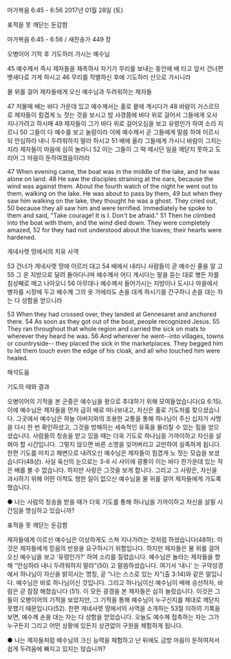 마가복음 6:45 - 6:56 
2017년 01월 28일 (토)

표적을 못 깨닫는 둔감함



마가복음 6:45 - 6:56 / 새찬송가 449 장


오병이어 기적 후 기도하러 가시는 예수님

45 예수께서 즉시 제자들을 재촉하사 자기가 무리를 보내는 동안에 배 타고 앞서 건너편 벳새다로 가게 하시고 46 무리를 작별하신 후에 기도하러 산으로 가시니라

물 위를 걸어 제자들에게 오신 예수님과 두려워하는 제자들

47 저물매 배는 바다 가운데 있고 예수께서는 홀로 뭍에 계시다가 48 바람이 거스르므로 제자들이 힘겹게 노 젓는 것을 보시고 밤 사경쯤에 바다 위로 걸어서 그들에게 오사 지나가려고 하시매 49 제자들이 그가 바다 위로 걸어오심을 보고 유령인가 하여 소리 지르니 50 그들이 다 예수를 보고 놀람이라 이에 예수께서 곧 그들에게 말씀 하여 이르시되 안심하라 내니 두려워하지 말라 하시고 51 배에 올라 그들에게 가시니 바람이 그치는지라 제자들이 마음에 심히 놀라니 52 이는 그들이 그 떡 떼시던 일을 깨닫지 못하고 도리어 그 마음이 둔하여졌음이러라

47 When evening came, the boat was in the middle of the lake, and he was alone on land. 48 He saw the disciples straining at the oars, because the wind was against them. About the fourth watch of the night he went out to them, walking on the lake. He was about to pass by them, 49 but when they saw him walking on the lake, they thought he was a ghost. They cried out, 50 because they all saw him and were terrified. Immediately he spoke to them and said, "Take courage! It is I. Don't be afraid." 51 Then he climbed into the boat with them, and the wind died down. They were completely amazed, 52 for they had not understood about the loaves; their hearts were hardened.

게네사렛 땅에서의 치유 사역

53 건너가 게네사렛 땅에 이르러 대고 54 배에서 내리니 사람들이 곧 예수신 줄을 알 고 55 그 온 지방으로 달려 돌아다니며 예수께서 어디 계시다는 말을 듣는 대로 병든 자를 침상째로 메고 나아오니 56 아무데나 예수께서 들어가시는 지방이나 도시나 마을에서 병자를 시장에 두고 예수께 그의 옷 가에라도 손을 대게 하시기를 간구하니 손을 대는 자는 다 성함을 얻으니라

53 When they had crossed over, they landed at Gennesaret and anchored there. 54 As soon as they got out of the boat, people recognized Jesus. 55 They ran throughout that whole region and carried the sick on mats to wherever they heard he was. 56 And wherever he went--into villages, towns or countryside-- they placed the sick in the marketplaces. They begged him to let them touch even the edge of his cloak, and all who touched him were healed.

해석도움





기도의 때와 결과

오병이어의 기적을 본 군중은 예수님을 왕으로 추대하기 위해 모여들었습니다(요 6:15). 이에 예수님은 제자들을 먼저 급히 배로 떠나보내고, 자신은 홀로 기도처를 찾으셨습니다. 그곳에서 예수님은 하늘 아버지와의 조용한 교통을 통해 하나님이 주신 십자가 사명을 다시 한 번 확인하셨고, 그것을 방해하는 세속적인 유혹을 물리칠 수 있는 힘을 얻으셨습니다. 사람들의 칭송을 받고 있을 때는 더욱 기도로 하나님을 가까이하고 자신을 살펴야 할 시간입니다. 그렇지 않으면 바른 소명을 잊어버리고 교만하여 실족하게 됩니다. 한편 기도를 마치고 해변으로 내려오신 예수님은 제자들이 힘겹게 노 젓는 모습을 보셨습니다(48상). 사실 육신의 눈으로는 3-6 시 사이에 광풍이 이는 바다 한가운데 있는 작은 배를 볼 수 없습니다. 하지만 사랑은 그것을 보게 합니다. 그리고 그 사랑은, 자신을 과시하기 위해 어떤 이적도 행한 일이 없으신 예수님을 물 위를 걸어 제자들에게 가도록 했습니다.

● 나는 사람의 칭송을 받을 때가 더욱 기도를 통해 하나님을 가까이하고 자신을 살필 시간임을 명심하고 있습니까?

표적을 못 깨닫는 둔감함

제자들에게 이르신 예수님은 이상하게도 스쳐 지나가려는 것처럼 하셨습니다(48하). 이것은 제자들에게 믿음의 반응을 요구하시기 위함입니다. 하지만 제자들은 물 위를 걸어오신 예수님을 보고 ‘유령인가?’ 하여 소리를 질렀습니다. 예수님은 놀라는 제자들을 향해 “안심하라 내니 두려워하지 말라”(50) 고 말씀하셨습니다. 여기서 ‘내니’ 는 구약성경에서 하나님이 자신을 밝히시는 명칭, 곧 “나는 스스로 있는 자”(출 3:14)와 같은 말입니다. 예수님은 바로 하나님이신 것입니다. 그리고 하나님이신 예수님이 배에 승선하자, 바람은 곧 잠잠 해졌습니다 (51). 이 모든 광경을 본 제자들은 심히 놀랐습니다. 이것은 그들이 오병이어의 기적을 보았지만, 그 기적을 통해 예수님이 누구신지를 제대로 깨닫지 못했기 때문입니다(52). 한편 게네사렛 땅에서의 사역을 소개하는 53절 이하의 기록을 보면, 예수께 손을 대는 자는 다 성함을 얻었습니다. 오늘도 예수께 접촉하는 자는 그가 누구든지 그리고 어떤 상황에 있든지 상관없이 구원을 체험하게 됩니다.

● 나는 제자들처럼 예수님의 크신 능력을 체험하고 난 뒤에도 금방 마음이 둔하여져서 쉽게 두려움에 빠지고 있지는 않습니까?